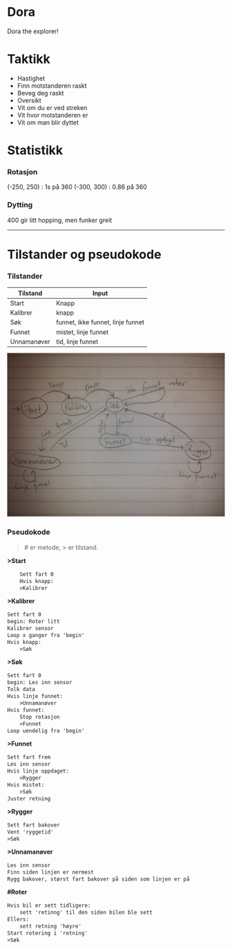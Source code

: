 # Dora
Dora the explorer!

# Taktikk 

* Hastighet  
 * Finn motstanderen raskt  
 * Beveg deg raskt  
* Oversikt  
 * Vit om du er ved streken  
 * Vit hvor motstanderen er  
 * Vit om man blir dyttet  
 

# Statistikk

### Rotasjon
(-250, 250) : 1s på 360
(-300, 300) : 0.86 på 360

### Dytting 
400 gir litt hopping, men funker greit


--------------------

# Tilstander og pseudokode

### Tilstander  

| Tilstand    | Input                             |
|-------------|-----------------------------------|
| Start       | Knapp                             |
| Kalibrer    | knapp                             |
| Søk         | funnet, ikke funnet, linje funnet |
| Funnet      | mistet, linje funnet              |
| Unnamanøver | tid, linje funnet                 |  

<img src="img/tilstandsdiagram.jpg" />

### Pseudokode  

> \# er metode, > er tilstand.  

**>Start**  
```
	Sett fart 0
    Hvis knapp:
    >Kalibrer
```

**>Kalibrer**  
```
Sett fart 0
begin: Roter litt
Kalibrer sensor
Loop x ganger fra 'begin'
Hvis knapp:
    >Søk
```

**>Søk**  
```
Sett fart 0
begin: Les inn sensor
Tolk data
Hvis linje funnet:
	>Unnamanøver
Hvis funnet:
    Stop rotasjon
    >Funnet
Loop uendelig fra 'begin'
```

**>Funnet**  
```
Sett fart frem
Les inn sensor
Hvis linje oppdaget:
	>Rygger
Hvis mistet:
	>Søk
Juster retning
```

**>Rygger**  
```
Sett fart bakover
Vent 'ryggetid'
>Søk
```

**>Unnamanøver**  
```
Les inn sensor
Finn siden linjen er nermest
Rygg bakover, størst fart bakover på siden som linjen er på
```

**#Roter**
```
Hvis bil er sett tidligere:
	sett 'retinng' til den siden bilen ble sett
Ellers:
	sett retning 'høyre'
Start rotering i 'retning'
>Søk
```
